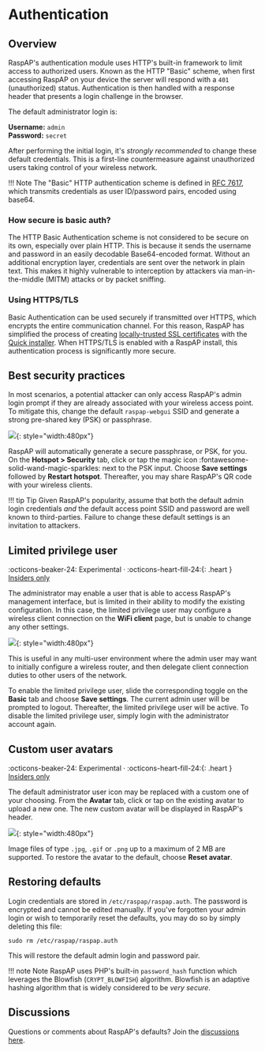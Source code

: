 # Authentication

## Overview
RaspAP's authentication module uses HTTP's built-in framework to limit access to authorized users. Known as the HTTP "Basic" scheme, when first accessing RaspAP on your device the server will respond with a `401` (unauthorized) status. Authentication is then handled with a response header that presents a login challenge in the browser.

The default administrator login is:

  **Username:** `admin`  
  **Password:** `secret`  

After performing the initial login, it's _strongly recommended_ to change these default credentials. This is a first-line countermeasure against unauthorized users taking control of your wireless network.

!!! Note
    The "Basic" HTTP authentication scheme is defined in [RFC 7617](https://datatracker.ietf.org/doc/html/rfc7617), which transmits credentials as user ID/password pairs, encoded using base64.

### How secure is basic auth?
The HTTP Basic Authentication scheme is not considered to be secure on its own, especially over plain HTTP. This is because it sends the username and password in an easily decodable Base64-encoded format. Without an additional encryption layer, credentials are sent over the network in plain text. This makes it highly vulnerable to interception by attackers via man-in-the-middle (MITM) attacks or by packet sniffing. 

### Using HTTPS/TLS
Basic Authentication can be used securely if transmitted over HTTPS, which encrypts the entire communication channel. For this reason, RaspAP has simplified the process of creating [locally-trusted SSL certificates](ssl.md) with the [Quick installer](ssl.md#quick-installer). When HTTPS/TLS is enabled with a RaspAP install, this authentication process is significantly more secure. 

## Best security practices
In most scenarios, a potential attacker can only access RaspAP's admin login prompt if they are already associated with your wireless access point. To mitigate this, change the default `raspap-webgui` SSID and generate a strong pre-shared key (PSK) or passphrase.

![](https://github.com/user-attachments/assets/416d32fc-0163-40d9-9e7f-c4d256d3f715){: style="width:480px"}


RaspAP will automatically generate a secure passphrase, or PSK, for you. On the **Hotspot > Security** tab, click or tap the magic icon :fontawesome-solid-wand-magic-sparkles: next to the PSK input. Choose **Save settings** followed by **Restart hotspot**. Thereafter, you may share RaspAP's QR code with your wireless clients.

!!! tip Tip
    Given RaspAP's popularity, assume that both the default admin login credentials _and_ the default access point SSID and password are well known to third-parties. Failure to change these default settings is an invitation to attackers.

## Limited privilege user
:octicons-beaker-24: Experimental · :octicons-heart-fill-24:{: .heart } [Insiders only](insiders.md)

The administrator may enable a user that is able to access RaspAP's management interface, but is limited in their ability to modify the existing configuration. In this case, the limited privilege user may configure a wireless client connection on the **WiFi client** page, but is unable to change any other settings. 

![](https://github.com/user-attachments/assets/7adbee61-b3e1-4bbb-856f-b90e5b54cd0a){: style="width:480px"}

This is useful in any multi-user environment where the admin user may want to initially configure a wireless router, and then delegate client connection duties to other users of the network.

To enable the limited privilege user, slide the corresponding toggle on the **Basic** tab and choose **Save settings**. The current admin user will be prompted to logout. Thereafter, the limited privilege user will be active. To disable the limited privilege user, simply login with the administrator account again.

## Custom user avatars
:octicons-beaker-24: Experimental · :octicons-heart-fill-24:{: .heart } [Insiders only](insiders.md)

The default administrator user icon may be replaced with a custom one of your choosing. From the **Avatar** tab, click or tap on the existing avatar to upload a new one. The new custom avatar will be displayed in RaspAP's header.

![](https://github.com/user-attachments/assets/ff7f1974-4411-4113-8130-f7ad4d9d9411){: style="width:480px"}

Image files of type `.jpg`, `.gif` or `.png` up to a maximum of 2 MB are supported. To restore the avatar to the default, choose **Reset avatar**.

## Restoring defaults
Login credentials are stored in `/etc/raspap/raspap.auth`. The password is encrypted and cannot be edited manually. If you've forgotten your admin login or wish to temporarily reset the defaults, you may do so by simply deleting this file:

```
sudo rm /etc/raspap/raspap.auth
```

This will restore the default admin login and password pair.

!!! note Note
    RaspAP uses PHP's built-in `password_hash` function which leverages the Blowfish (`CRYPT_BLOWFISH`) algorithm. Blowfish is an adaptive hashing algorithm that is widely considered to be _very secure_.

## Discussions
Questions or comments about RaspAP's defaults? Join the [discussions here](https://github.com/RaspAP/raspap-webgui/discussions/).

